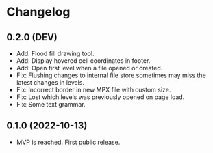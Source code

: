 # Changelog

## 0.2.0 (DEV)

- Add: Flood fill drawing tool.
- Add: Display hovered cell coordinates in footer.
- Add: Open first level when a file opened or created.
- Fix: Flushing changes to internal file store sometimes may miss the latest
  changes in levels.
- Fix: Incorrect border in new MPX file with custom size.
- Fix: Lost which levels was previously opened on page load.
- Fix: Some text grammar.

## 0.1.0 (2022-10-13)

- MVP is reached. First public release.
